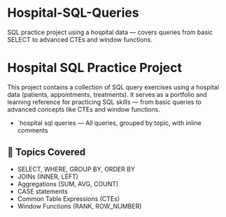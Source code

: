 # Hospital-SQL-Queries
SQL practice project using a hospital data — covers queries from basic SELECT to advanced CTEs and window functions.



# Hospital SQL Practice Project

This project contains a collection of SQL query exercises using a hospital data (patients, appointments, treatments). It serves as a portfolio and learning reference for practicing SQL skills — from basic queries to advanced concepts like CTEs and window functions.


- `hospital sql queries — All queries, grouped by topic, with inline comments

## 🧠 Topics Covered

- SELECT, WHERE, GROUP BY, ORDER BY
- JOINs (INNER, LEFT)
- Aggregations (SUM, AVG, COUNT)
- CASE statements
- Common Table Expressions (CTEs)
- Window Functions (RANK, ROW_NUMBER)
